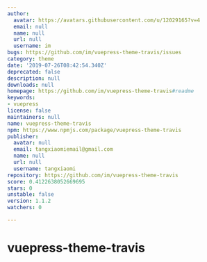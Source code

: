 ```yaml
---
author:
  avatar: https://avatars.githubusercontent.com/u/12029165?v=4
  email: null
  name: null
  url: null
  username: im
bugs: https://github.com/im/vuepress-theme-travis/issues
category: theme
date: '2019-07-26T08:42:54.340Z'
deprecated: false
description: null
downloads: null
homepage: https://github.com/im/vuepress-theme-travis#readme
keywords:
- vuepress
license: false
maintainers: null
name: vuepress-theme-travis
npm: https://www.npmjs.com/package/vuepress-theme-travis
publisher:
  avatar: null
  email: tangxiaomiemail@gmail.com
  name: null
  url: null
  username: tangxiaomi
repository: https://github.com/im/vuepress-theme-travis
score: 0.4122638052669695
stars: 0
unstable: false
version: 1.1.2
watchers: 0

---
```


# vuepress-theme-travis
